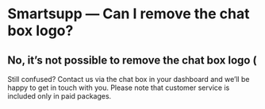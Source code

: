 # Smartsupp — Can I remove the chat box logo?
## No, it’s not possible to remove the chat box logo (
Still confused? Contact us via the chat box in your dashboard and we’ll be happy to get in touch with you. Please note that customer service is included only in paid packages.

